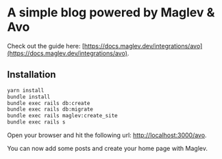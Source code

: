 # A simple blog powered by Maglev & Avo 

Check out the guide here: [https://docs.maglev.dev/integrations/avo](https://docs.maglev.dev/integrations/avo).

## Installation

```bash
yarn install
bundle install
bundle exec rails db:create
bundle exec rails db:migrate
bundle exec rails maglev:create_site
bundle exec rails s
```

Open your browser and hit the following url: [http://localhost:3000/avo](http://localhost:3000/avo).

You can now add some posts and create your home page with Maglev.


